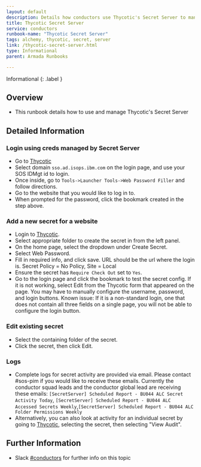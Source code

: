 ```yaml
---
layout: default
description: Details how conductors use Thycotic's Secret Server to manage access to priviledged accounts
title: Thycotic Secret Server
service: conductors
runbook-name: "Thycotic Secret Server"
tags: alchemy, thycotic, secret, server
link: /thycotic-secret-server.html
type: Informational
parent: Armada Runbooks

---
```


Informational
{: .label }

## Overview
- This runbook details how to use and manage Thycotic's Secret Server

## Detailed Information

### Login using creds managed by Secret Server
- Go to [Thycotic](https://pimconsole.sos.ibm.com/SecretServer)
- Select domain `sso.ad.isops.ibm.com` on the login page, and use your SOS IDMgt id to login. 
- Once inside, go to `Tools->Launcher Tools->Web Password Filler` and follow directions.
- Go to the website that you would like to log in to.
- When prompted for the password, click the bookmark created in the step above.

### Add a new secret for a website
- Login to [Thycotic](https://pimconsole.sos.ibm.com/SecretServer).
- Select appropriate folder to create the secret in from the left panel.
- On the home page, select the dropdown under Create Secret.
- Select Web Password.
- Fill in required info, and click save. URL should be the url where the login is. Secret Policy = No Policy, Site = Local
- Ensure the secret has `Require Check Out` set to `Yes`.
- Go to the login page and click the bookmark to test the secret config. If it is not working, select Edit from the Thycotic form that appeared on the page. You may have to manually configure the username, password, and login buttons. Known issue: If it is a non-standard login, one that does not contain all three fields on a single page, you will not be able to configure the login button.

### Edit existing secret
- Select the containing folder of the secret.
- Click the secret, then click Edit.

### Logs
- Complete logs for secret activity are provided via email. Please contact #sos-pim if you would like to receive these emails. Currently the conductor squad leads and the conductor global lead are receiving these emails: `[SecretServer] Scheduled Report - BU044 ALC Secret Activity Today`, `[SecretServer] Scheduled Report - BU044 ALC Accessed Secrets Weekly`,`[SecretServer] Scheduled Report - BU044 ALC Folder Permissions Weekly`
- Alternatively, you can also look at activity for an individual secret by going to [Thycotic](https://pimconsole.sos.ibm.com/SecretServer), selecting the secret, then selecting "View Audit".

## Further Information
- Slack [#conductors](https://ibm-argonauts.slack.com/messages/C54H08JSK) for further info on this topic
